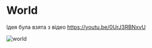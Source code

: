 # World

Ідея була взята з відео https://youtu.be/0UrJ3RBNxvU

![world](https://user-images.githubusercontent.com/91931439/181014394-7a445df2-9775-4153-a65e-f131a261d917.png)

